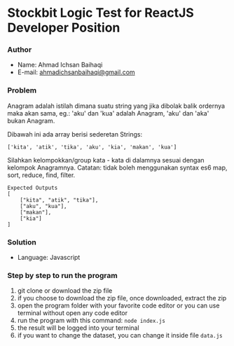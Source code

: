 # Stockbit Logic Test for ReactJS Developer Position

### Author
* Name: Ahmad Ichsan Baihaqi
* E-mail: ahmadichsanbaihaqi@gmail.com 

### Problem
Anagram adalah istilah dimana suatu string yang jika dibolak balik ordernya maka akan sama, eg.: 'aku' dan 'kua' adalah Anagram, 'aku' dan 'aka' bukan Anagram.

Dibawah ini ada array berisi sederetan Strings:

```['kita', 'atik', 'tika', 'aku', 'kia', 'makan', 'kua']```

Silahkan kelompokkan/group kata - kata di dalamnya sesuai dengan kelompok Anagramnya. Catatan: tidak boleh menggunakan syntax es6 map, sort, reduce, find, filter.
```
Expected Outputs
[
    ["kita", "atik", "tika"],
    ["aku", "kua"],
    ["makan"],
    ["kia"]
]
```

### Solution
* Language: Javascript

### Step by step to run the program
1. git clone or download the zip file
2. if you choose to download the zip file, once downloaded, extract the zip
3. open the program folder with your favorite code editor or you can use terminal without open any code editor
4. run the program with this command: ```node index.js```
5. the result will be logged into your terminal
6. if you want to change the dataset, you can change it inside file ```data.js```
